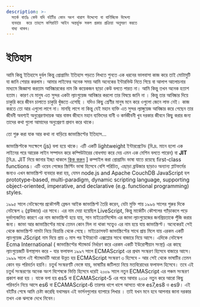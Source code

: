 ```yaml
---
description: >-
  সতর্ক বার্তাঃ কেউ যদি বইটির কোন অংশ খারাপ উদ্দেশ্যে বা বাণিজ্যিক উদ্দেশ্য
  ব্যবহার  করে তাহলে কপিরাইট আইন অন্তর্ভুক্ত সকল প্রকার প্রক্রিয়া অনুসরণ করতে
  বাধ্য থাকব।
---
```


# ইতিহাস

আমি কিন্তু ইতিহাসে দুর্বল কিন্তু প্রোগ্রামিং ইতিহাস পড়তে লিখতে শুনতে এক ধরনের ভালবাসা কাজ করে তাই মোটামুটি যা জানি শেয়ার করলাম। আমার লাইফের অনেক সময় আমি অনেকের ইন্টারভিউ নিতে গিয়ে বা আলাপ আলোচনার মাধ্যমে জিজ্ঞাসা করতাম আবিষ্কারকের নাম কি কয়েকজন ছাড়া কেউ বলতে পারত না। আমি কিন্তু তখন অনেক হতাশ হতাম। কারণ যে মানুষ এত সুন্দর একটা ল্যাংগুয়েজ আবিষ্কার করলো তার বিষয়ে জানি না । কিন্তু তার আবিষ্কার দিয়ে চাকুরি করে জীবন চালাতে চাকুরি খুঁজতে এসেছি । যদিও কিছু শ্রেণীর মানুষ মনে করে ওগুলো জেনে লাভ নেই। কাজ করতে তো আর এগুলো লাগে না। মানছি লাগে না কিন্তু যেই মহান ব্যক্তি এত সুন্দর ল্যাঙ্গুয়েজ আবিষ্কার করে গেছেন তার জীবনী অবশ্যই অনুপ্রেরণাদায়ক আর বাস্তব জীবনে মহান ব্যক্তিদের বানী ও কর্মজীবনী খুব দরকার জীবনে কিছু করার জন্য তাদের কথা গুলো আমাদের অনুপ্রেরণা প্রদান করে থাকে।

তো শুরু করা যাক আর কথা না বাড়িয়ে জাভাস্ক্রিপ্টের ইতিহাস...

জাভাস্ক্রিপ্টকে সংক্ষেপে (js) বলা হয়ে থাকে। এটি একটি lightweight ইন্টারপ্রেটেড (বি.দ্র. মানে হলো এক লাইনের পরে আরেক লাইন সম্পাদন করে কম্পিউটারের বোধগম্য করে দেয় এমন  এক মেশিন বলতে পারেন) বা **JIT** \[বি.দ্র.  JIT নিয়ে জানার ইচ্ছা থাকলে [ক্লিক করুন](https://en.wikipedia.org/wiki/Just-in-time\_compilation) ] কম্পাইল করা প্রোগ্রামিং ভাষা যাতে রয়েছে first-class functions। এটি ওয়েব পেজের স্ক্রিপ্টিং ভাষা হিসেবে বেশি পরিচিত, এছাড়া ব্রাউজার ছাড়াও অন্যান্য প্লাটফর্মের জন্যও এখন জাভাস্ক্রিপ্ট ব্যবহার করা হয়, যেমন node.js and Apache CouchDB JavaScript হল prototype-based, multi-paradigm, dynamic scripting language, supporting object-oriented, imperative, and declarative (e.g. functional programming) styles.

১৯৯৫ সালে নেটস্কেপের প্রকৌশলী ব্রেন্ডন আইক জাভাস্ক্রিপ্ট তৈরি করেন, যেটা মুক্তি পায় ১৯৯৬ সালের শুরুর দিকে নেটস্কেপ ২ (ব্রাউজার) এর সাথে। এর নাম দেয়া হয়েছিল LiveScript, কিন্তু মার্কেটিং কৌশলের গ্যাঁড়াকলে পড়ে দুর্ভাগ্যজনিত কারণে এর নাম জাভাস্ক্রিপ্ট হয়ে যায়, সান মাইক্রোসিস্টেম এর জাভা ল্যাংগুয়েজের জনপ্রিয়তাকে পুঁজি করার জন্য। জাভা আর জাভাস্ক্রিপ্টের মাঝে তেমন কোন মিল না থাকা সত্ত্বেও এর নাম হয়ে যায় জাভাস্ক্রিপ্ট। অনেকেরই সেই থেকে জাভাস্ক্রিপ্ট নামটা নিয়ে বিভ্রান্তি থেকে গেছে। মাইক্রোসফট জাভাস্ক্রিপ্টের সাথে প্রায় মিলে যায় এরকম একটি ল্যাংগুয়েজ JScript নাম দিয়ে প্রায় ৩ মাস পর ইন্টারনেট এক্সপ্লোর সাথে বাজারে নিয়ে আসে। এদিকে নেটস্কেপ Ecma International ( জাভাস্ক্রিপ্টের স্ট্যান্ডার্ড নির্ধারণ করে এরকম একটি ইউরোপীয়ান সংস্থা) এর কাছে ল্যাংগুয়েজটি উপস্থাপন করে - যার ফলাফল ১৯৯৭ সালে ECMAScript এর প্রথম সংস্করণ হিসেবে বাজারে আসে। ১৯৯৯ সালে এই স্ট্যান্ডার্ডটি আরো উন্নত হয় ECMAScript সংস্করণ ৩ হিসেবে - আর সেই থেকে ভাষাটির তেমন কোন বড় পরিবর্তন হয়নি। চতুর্থ সংস্করণটি ভেস্তে যায়, ভাষাটির জটিলতা নিয়ে মতবিরোধের ফলাফল হিসেবে। তবে এই চতুর্থ সংস্করণের অনেক অংশ বিশেষকে ভিত্তি হিসেবে ধরেই ২০০৯ সালে নতুন ECMAScript এর পঞ্চম সংস্করণ প্রকাশ করা হয় । যাকে বলা হয় es5 বা ECAMAScript-5 এর পরে আবার ২০১৫ নতুন করে আরো কিছু পরিবর্তন নিয়ে আসে es6 বা ECAMAScript-6 তারপর ধাপে ধাপে আসতে থাকে es7,es8 ও es9। এই বইটির শেষে আমি চেষ্টা করেছি যথাসম্ভব এই ভার্সনগুলোর ব্যাপারে লিখার । তাই যখন মনে হবে আপনার জানা দরকার তখন এক ঝলকে দেখে নিবেন।
